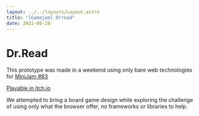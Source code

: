 ```yaml
---
layout: ../../layouts/Layout.astro
title: "[Gamejam] Drread"
date: 2021-06-28
---
```


# Dr.Read

This prototype was made in a weekend using only bare web technologies for [MiniJam #83](https://itch.io/jam/mini-jam-83-dread)

[Playable in itch.io](https://brunopagno.itch.io/drread)

We attempted to bring a board game design while exploring the challenge of using only what the browser offer, no frameworks or libraries to help.

